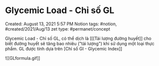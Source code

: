 # Glycemic Load - Chỉ số GL

Created: August 13, 2021 5:57 PM
Notion tags: #notion, #created/2021/Aug/13
zet type: #permanet/concept

Glycemic Load - Chỉ số GL, có thể dịch là [[[Tải lượng đường huyết]] cho biết đường huyết sẽ tăng bao nhiêu ("tải lượng") khi sử dụng một loại thực phẩm. GL được tính dựa trên [Chỉ số GI - Glycemic Index]] 

![[GLformula.gif]]